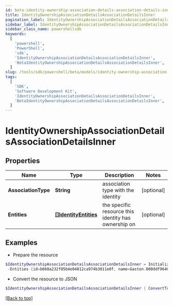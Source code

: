 ```yaml
---
id: beta-identity-ownership-association-details-association-details-inner
title: IdentityOwnershipAssociationDetailsAssociationDetailsInner
pagination_label: IdentityOwnershipAssociationDetailsAssociationDetailsInner
sidebar_label: IdentityOwnershipAssociationDetailsAssociationDetailsInner
sidebar_class_name: powershellsdk
keywords:
  [
    'powershell',
    'PowerShell',
    'sdk',
    'IdentityOwnershipAssociationDetailsAssociationDetailsInner',
    'BetaIdentityOwnershipAssociationDetailsAssociationDetailsInner',
  ]
slug: /tools/sdk/powershell/beta/models/identity-ownership-association-details-association-details-inner
tags:
  [
    'SDK',
    'Software Development Kit',
    'IdentityOwnershipAssociationDetailsAssociationDetailsInner',
    'BetaIdentityOwnershipAssociationDetailsAssociationDetailsInner',
  ]
---
```


# IdentityOwnershipAssociationDetailsAssociationDetailsInner

## Properties

| Name | Type | Description | Notes |
| --- | --- | --- | --- |
| **AssociationType** | **String** | association type with the identity | [optional] |
| **Entities** | [**[]IdentityEntities**](identity-entities) | the specific resource this identity has ownership on | [optional] |

## Examples

- Prepare the resource

```powershell
$IdentityOwnershipAssociationDetailsAssociationDetailsInner = Initialize-BetaIdentityOwnershipAssociationDetailsAssociationDetailsInner  -AssociationType ROLE_OWNER `
 -Entities {id=b660a232f05b4e04812ca974b3011e0f, name=Gaston.800ddf9640a, type=ROLE}
```

- Convert the resource to JSON

```powershell
$IdentityOwnershipAssociationDetailsAssociationDetailsInner | ConvertTo-JSON
```

[[Back to top]](#)
